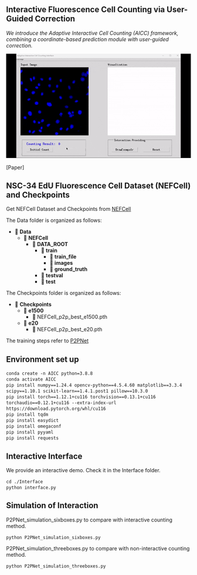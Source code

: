 ## Interactive Fluorescence Cell Counting via User-Guided Correction

*We introduce the Adaptive Interactive Cell Counting (AICC) framework, combining a coordinate-based prediction module with user-guided correction.*

![Local GIF](./Interface/aicc_demo.gif)

[Paper]

## NSC-34 EdU Fluorescence Cell Dataset (NEFCell) and Checkpoints

Get NEFCell Dataset and Checkpoints from [NEFCell](https://drive.google.com/drive/folders/1vFn8KNNYYFpLjFZXTxO5qAMS4ar64XJJ?usp=sharing)

The Data folder is organized as follows:
- 📂 **Data**
  - 📂 **NEFCell**
    - 📂 **DATA_ROOT**
      - 📂 **train**
        - 📂 **train_file**
        - 📂 **images**
        - 📂 **ground_truth**
      - 📂 **testval**
      - 📂 **test**

The Checkpoints folder is organized as follows:
- 📂 **Checkpoints**
  - 📂 **e1500**
    - 📄 NEFCell_p2p_best_e1500.pth
  - 📂 **e20**
    - 📄 NEFCell_p2p_best_e20.pth

The training steps  refer to [P2PNet](https://github.com/TencentYoutuResearch/CrowdCounting-P2PNet)

## Environment set up
```
conda create -n AICC python=3.8.8
conda activate AICC
pip install numpy==1.24.4 opencv-python==4.5.4.60 matplotlib==3.3.4 scipy==1.10.1 scikit-learn==1.4.1.post1 pillow==10.3.0
pip install torch==1.12.1+cu116 torchvision==0.13.1+cu116 torchaudio==0.12.1+cu116 --extra-index-url https://download.pytorch.org/whl/cu116
pip install tqdm
pip install easydict
pip install omegaconf
pip install pyyaml
pip install requests
```
## Interactive Interface
We provide an interactive demo. Check it in the Interface folder. <br>
```
cd ./Interface
python interface.py
```
## Simulation of Interaction
P2PNet_simulation_sixboxes.py to compare with interactive counting method.
```
python P2PNet_simulation_sixboxes.py
```
P2PNet_simulation_threeboxes.py to compare with non-interactive counting method.
```
python P2PNet_simulation_threeboxes.py
```
